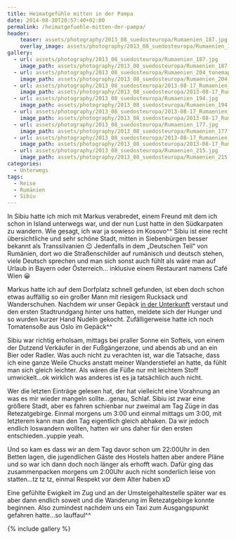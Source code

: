 ```yaml
---
title: Heimatgefühle mitten in der Pampa
date: 2014-08-30T20:57:40+02:00
permalink: /heimatgefuehle-mitten-der-pampa/
header:
    teaser: assets/photography/2013_08_suedosteuropa/Rumaenien_187.jpg
    overlay_image: assets/photography/2013_08_suedosteuropa/Rumaenien_187.jpg
gallery:
  - url: assets/photography/2013_08_suedosteuropa/Rumaenien_187.jpg
    image_path: assets/photography/2013_08_suedosteuropa/Rumaenien_187.jpg
  - url: assets/photography/2013_08_suedosteuropa/Rumaenien_204_tonemapped.jpg
    image_path: assets/photography/2013_08_suedosteuropa/Rumaenien_204_tonemapped.jpg
  - url: assets/photography/2013_08_suedosteuropa/2013-08-17_Rumaenien_mit_Johannes_086.jpg
    image_path: assets/photography/2013_08_suedosteuropa/2013-08-17_Rumaenien_mit_Johannes_086.jpg
  - url: assets/photography/2013_08_suedosteuropa/Rumaenien_194.jpg
    image_path: assets/photography/2013_08_suedosteuropa/Rumaenien_194.jpg
  - url: assets/photography/2013_08_suedosteuropa/2013-08-17_Rumaenien_mit_Johannes_032-678x1024.jpg
    image_path: assets/photography/2013_08_suedosteuropa/2013-08-17_Rumaenien_mit_Johannes_032-678x1024.jpg
  - url: assets/photography/2013_08_suedosteuropa/Rumaenien_177.jpg
    image_path: assets/photography/2013_08_suedosteuropa/Rumaenien_177.jpg
  - url: assets/photography/2013_08_suedosteuropa/2013-08-17_Rumaenien_mit_Johannes_187.jpg
    image_path: assets/photography/2013_08_suedosteuropa/2013-08-17_Rumaenien_mit_Johannes_187.jpg
  - url: assets/photography/2013_08_suedosteuropa/Rumaenien_215.jpg
    image_path: assets/photography/2013_08_suedosteuropa/Rumaenien_215.jpg
categories:
  - Unterwegs
tags:
  - Reise
  - Rumänien
  - Sibiu
---
```


In Sibiu hatte ich mich mit Markus verabredet, einem Freund mit dem ich schon in Island unterwegs war, 
und der nun Lust hatte in den Südkarpaten zu wandern. Wie gesagt, ich war ja sowieso im Kosovo^^ 
Sibiu ist eine recht übersichtliche und sehr schöne Stadt, mitten in Siebenbürgen besser bekannt als Transsilvanien 😉 
Jedenfalls in dem „Deutschen Teil“ von Rumänien, dort wo die Straßenschilder auf rumänisch und deutsch stehen, 
viele Deutsch sprechen und man sich sonst auch fühlt als wäre man auf Urlaub in Bayern oder Österreich…
inklusive einem Restaurant namens Café Wien 😀

Markus hatte ich auf dem Dorfplatz schnell gefunden, ist eben doch schon etwas auffällig so ein großer Mann mit riesigem 
Rucksack und Wanderschuhen. Nachdem wir unser Gepäck [in der Unterkunft](http://www.booking.com/hotel/ro/old-town-hostel-sibiu.de.html) 
verstaut und den ersten Stadtrundgang hinter uns hatten, meldete sich der Hunger und so wurden kurzer Hand Nudeln gekocht. 
Zufälligerweise hatte ich noch Tomatensoße aus Oslo im Gepäck^^

Sibiu war richtig erholsam, mittags bei praller Sonne ein Softeis, von einem der Dutzend Verkäufer in der Fußgängerzone, 
und abends ab und an ein Bier oder Radler. Was auch nicht zu verachten ist, war die Tatsache, 
dass ich eine ganze Weile Chucks anstatt meiner Wanderstiefel an hatte, da fühlt man sich gleich leichter. 
Als wären die Füße nur mit leichtem Stoff umwickelt&#8230;ok wirklich was anderes ist es ja tatsächlich auch nicht.

Wer die letzten Einträge gelesen hat, der hat vielleicht eine Vorahnung an was es mir wieder mangeln sollte&#8230;genau, Schlaf. 
Sibiu ist zwar eine größere Stadt, aber es fahren schienbar nur zweimal am Tag Züge in das Retezatgebirge. 
Einmal morgens um 3:00 und einmal mittags um 3:00, mit letzterem kann man den Tag eigentlich gleich abhaken. 
Da wir jedoch endlich loswandern wollten, hatten wir uns daher für den ersten entschieden..yuppie yeah.

Und so kam es dass wir an dem Tag davor schon um 22:00Uhr in den Betten lagen, 
die jugendlichen Gäste des Hostels hatten aber andere Pläne und so war ich dann doch noch länger als erhofft wach. 
Dafür ging das zusammenpacken morgens um 2:00Uhr auch nicht sonderlich leise von statten…tz tz tz, einmal Respekt vor dem Alter haben xD

Eine gefühlte Ewigkeit im Zug und an der Umsteigehaltestelle später war es aber dann endlich soweit und die Wanderung im 
Retezatgebirge konnte beginnen. Also zumindest nachdem uns ein Taxi zum Ausgangspunkt gefahren hatte&#8230;so lauffaul^^

{% include gallery %}